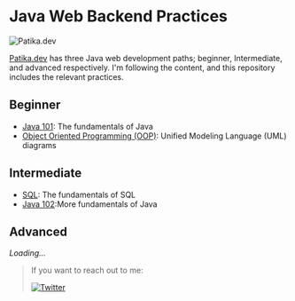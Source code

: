 # Java Web Backend Practices

![Patika.dev](https://patika-prod.s3.eu-central-1.amazonaws.com/staticFiles/academy-logo.png)

[Patika.dev](https://academy.patika.dev/) has three Java web development paths; beginner, Intermediate, and advanced respectively. I'm following the content, and this repository includes the relevant practices.

## Beginner
- [Java 101](https://github.com/mehmetumutmutlu/java-practices/tree/main/java101): The fundamentals of Java
- [Object Oriented Programming (OOP)](https://github.com/mehmetumutmutlu/java-practices/tree/main/oop): Unified Modeling Language (UML) diagrams

## Intermediate
- [SQL](https://github.com/mehmetumutmutlu/java-practices/tree/main/sql): The fundamentals of SQL
- [Java 102](https://github.com/mehmetumutmutlu/java-practices/tree/main/java102):More fundamentals of Java

## Advanced
*Loading...*


> If you want to reach out to me:
>
> [![Twitter](https://img.shields.io/twitter/url/https/twitter.com/cloudposse.svg?style=social&label=Follow%20%40mehmetumutmutlu)](https://twitter.com/mehmetumutmutlu)